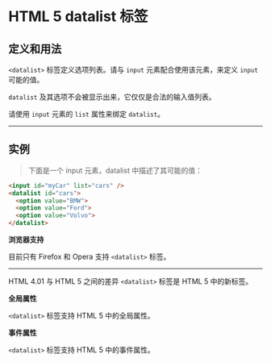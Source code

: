 #
# HTML 5 datalist 标签

## 定义和用法

`<datalist>` 标签定义选项列表。请与 `input` 元素配合使用该元素，来定义 `input` 可能的值。

`datalist` 及其选项不会被显示出来，它仅仅是合法的输入值列表。

请使用 `input` 元素的 `list` 属性来绑定 `datalist`。

---

## 实例

> 下面是一个 input 元素，datalist 中描述了其可能的值：

```html
<input id="myCar" list="cars" />
<datalist id="cars">
  <option value="BMW">
  <option value="Ford">
  <option value="Volvo">
</datalist>
```

**浏览器支持**

目前只有 Firefox 和 Opera 支持 `<datalist>` 标签。

---

HTML 4.01 与 HTML 5 之间的差异
`<datalist>` 标签是 HTML 5 中的新标签。

**全局属性**

`<datalist>` 标签支持 HTML 5 中的全局属性。

**事件属性**

`<datalist>` 标签支持 HTML 5 中的事件属性。